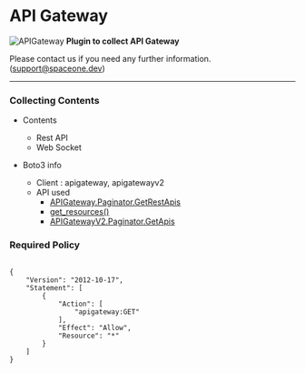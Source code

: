 # API Gateway

![APIGateway](https://spaceone-custom-assets.s3.ap-northeast-2.amazonaws.com/console-assets/icons/cloud-services/aws/Amazon-API-Gateway.svg)
**Plugin to collect API Gateway**

Please contact us if you need any further information. (<support@spaceone.dev>)

---

### Collecting Contents

- Contents
  - Rest API
  - Web Socket
  

- Boto3 info
  - Client : apigateway, apigatewayv2
  - API used
    - [APIGateway.Paginator.GetRestApis](https://boto3.amazonaws.com/v1/documentation/api/latest/reference/services/apigateway.html#APIGateway.Paginator.GetRestApis)
    - [get_resources()](https://boto3.amazonaws.com/v1/documentation/api/latest/reference/services/apigateway.html#APIGateway.Client.get_resources)
    - [APIGatewayV2.Paginator.GetApis](https://boto3.amazonaws.com/v1/documentation/api/latest/reference/services/apigatewayv2.html#ApiGatewayV2.Paginator.GetApis)
  
### Required Policy
  
<pre>
<code>
{
    "Version": "2012-10-17",
    "Statement": [
        {
            "Action": [
                "apigateway:GET"
            ],
            "Effect": "Allow",
            "Resource": "*"
        }
    ]
}
</code>
</pre>